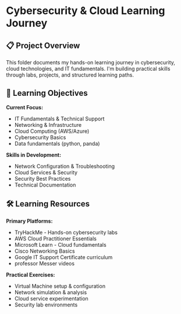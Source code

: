 # Cybersecurity & Cloud Learning Journey

## 📋 Project Overview
This folder documents my hands-on learning journey in cybersecurity, cloud technologies, and IT fundamentals. I'm building practical skills through labs, projects, and structured learning paths.

## 🎯 Learning Objectives
**Current Focus:**
- IT Fundamentals & Technical Support
- Networking & Infrastructure  
- Cloud Computing (AWS/Azure)
- Cybersecurity Basics
- Data fundamentals (python, panda)

**Skills in Development:**
- Network Configuration & Troubleshooting
- Cloud Services & Security
- Security Best Practices
- Technical Documentation

## 🛠️ Learning Resources
**Primary Platforms:**
- TryHackMe - Hands-on cybersecurity labs
- AWS Cloud Practitioner Essentials
- Microsoft Learn - Cloud fundamentals
- Cisco Networking Basics
- Google IT Support Certificate curriculum
- professor Messer videos

**Practical Exercises:**
- Virtual Machine setup & configuration
- Network simulation & analysis
- Cloud service experimentation
- Security lab environments
